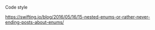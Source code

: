 Code style

https://swifting.io/blog/2016/05/16/15-nested-enums-or-rather-never-ending-posts-about-enums/